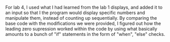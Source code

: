 For lab 4, I used what I had learned from the lab 1 displays, and added it to an input so that I the program would display specific numbers and manipulate them, instead of counting up sequentially. By comparing the base code with the modifications we were provided, I figured out how the leading zero supression worked within the code by using what basically amounts to a bunch of "if" statements in the form of "when", "else" checks.
